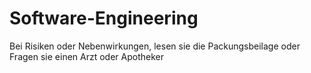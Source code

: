 # Software-Engineering
Bei Risiken oder Nebenwirkungen, lesen sie die Packungsbeilage oder Fragen sie einen Arzt oder Apotheker 
